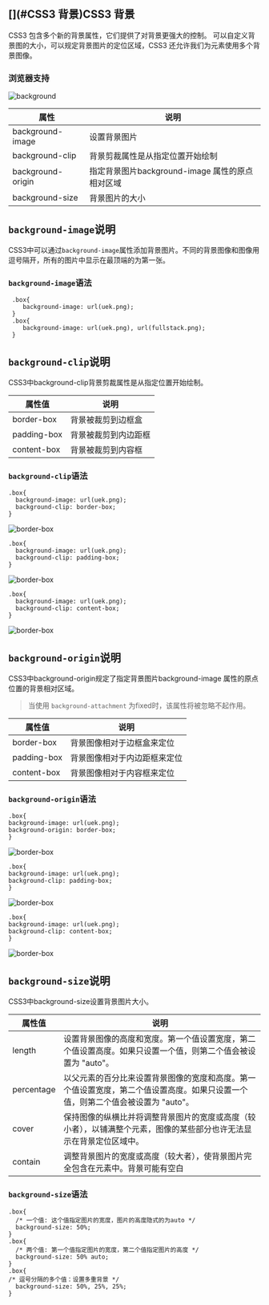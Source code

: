 
## [](#CSS3 背景)CSS3 背景

CSS3 包含多个新的背景属性，它们提供了对背景更强大的控制。 可以自定义背景图的大小，可以规定背景图片的定位区域，CSS3 还允许我们为元素使用多个背景图像。

### [](#浏览器支持)浏览器支持

![background](amWiki/images/background.png)

| 属性 | 说明 |
| --- | --- |
| background-image | 设置背景图片 |
| background-clip | 背景剪裁属性是从指定位置开始绘制 |
| background-origin | 指定背景图片background-image 属性的原点相对区域 |
| background-size | 背景图片的大小 |

## [](#background-image说明)`background-image`说明

CSS3中可以通过`background-image`属性添加背景图片。不同的背景图像和图像用逗号隔开，所有的图片中显示在最顶端的为第一张。

### [](#background-image语法)`background-image`语法

```
 .box{
    background-image: url(uek.png);
 }
 .box{
    background-image: url(uek.png), url(fullstack.png);
 }

```

## [](#background-clip说明)`background-clip`说明

CSS3中background-clip背景剪裁属性是从指定位置开始绘制。

| 属性值 | 说明 |
| --- | --- |
| border-box | 背景被裁剪到边框盒 |
| padding-box | 背景被裁剪到内边距框 |
| content-box | 背景被裁剪到内容框 |

### [](#background-clip语法)`background-clip`语法

```
.box{
  background-image: url(uek.png);
  background-clip: border-box;
}

```

![`border-box`](amWiki/images/border-box.png)

```
.box{
  background-image: url(uek.png);
  background-clip: padding-box;
}

```

![`border-box`](amWiki/images/padding-box.png)

```
.box{
  background-image: url(uek.png);
  background-clip: content-box;
}

```

![`border-box`](amWiki/images/content-box.png)

## [](#background-origin说明)`background-origin`说明

CSS3中background-origin规定了指定背景图片background-image 属性的原点位置的背景相对区域。

> 当使用 `background-attachment` 为fixed时，该属性将被忽略不起作用。

| 属性值 | 说明 |
| --- | --- |
| border-box | 背景图像相对于边框盒来定位 |
| padding-box | 背景图像相对于内边距框来定位 |
| content-box | 背景图像相对于内容框来定位 |

### [](#background-origin语法)`background-origin`语法

```
.box{
background-image: url(uek.png);
background-origin: border-box;
}

```

![`border-box`](amWiki/images/origin-border.png)

```
.box{
background-image: url(uek.png);
background-clip: padding-box;
}

```

![`border-box`](amWiki/images/origin-padding.png)

```
.box{
background-image: url(uek.png);
background-clip: content-box;
}

```

![`border-box`](amWiki/images/origin-content.png)

## [](#background-size说明)`background-size`说明

CSS3中background-size设置背景图片大小。

| 属性值 | 说明 |
| --- | --- |
| length | 设置背景图像的高度和宽度。第一个值设置宽度，第二个值设置高度。如果只设置一个值，则第二个值会被设置为 "auto"。 |
| percentage | 以父元素的百分比来设置背景图像的宽度和高度。第一个值设置宽度，第二个值设置高度。如果只设置一个值，则第二个值会被设置为 "auto"。 |
| cover | 保持图像的纵横比并将调整背景图片的宽度或高度（较小者），以铺满整个元素，图像的某些部分也许无法显示在背景定位区域中。 |
| contain | 调整背景图片的宽度或高度（较大者），使背景图片完全包含在元素中。背景可能有空白 |

### [](#background-size语法)`background-size`语法

```
.box{
  /* 一个值: 这个值指定图片的宽度，图片的高度隐式的为auto */
  background-size: 50%;
}
.box{
  /* 两个值: 第一个值指定图片的宽度，第二个值指定图片的高度 */
  background-size: 50% auto;
}
.box{
/* 逗号分隔的多个值：设置多重背景 */
  background-size: 50%, 25%, 25%;
}

```
